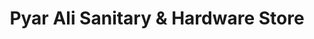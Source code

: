 ---
title: "Pyar Ali Sanitary & Hardware Store"
url: /karachi/pyar-ali-sanitary-and-hardware-store/
shop: hardware
---